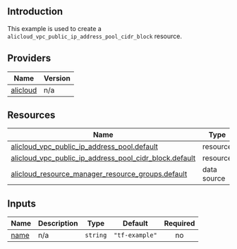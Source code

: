 <!-- BEGIN_TF_DOCS -->
## Introduction

This example is used to create a `alicloud_vpc_public_ip_address_pool_cidr_block` resource.

## Providers

| Name | Version |
|------|---------|
| <a name="provider_alicloud"></a> [alicloud](#provider\_alicloud) | n/a |

## Resources

| Name | Type |
|------|------|
| [alicloud_vpc_public_ip_address_pool.default](https://registry.terraform.io/providers/aliyun/alicloud/latest/docs/resources/vpc_public_ip_address_pool) | resource |
| [alicloud_vpc_public_ip_address_pool_cidr_block.default](https://registry.terraform.io/providers/aliyun/alicloud/latest/docs/resources/vpc_public_ip_address_pool_cidr_block) | resource |
| [alicloud_resource_manager_resource_groups.default](https://registry.terraform.io/providers/aliyun/alicloud/latest/docs/data-sources/resource_manager_resource_groups) | data source |

## Inputs

| Name | Description | Type | Default | Required |
|------|-------------|------|---------|:--------:|
| <a name="input_name"></a> [name](#input\_name) | n/a | `string` | `"tf-example"` | no |
<!-- END_TF_DOCS -->    